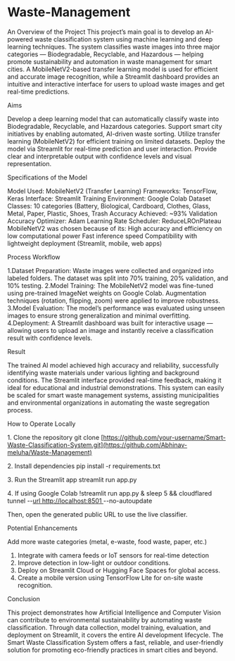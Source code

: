 # Waste-Management
An Overview of the Project
This project’s main goal is to develop an AI-powered waste classification system using machine learning and deep learning techniques.
The system classifies waste images into three major categories — Biodegradable, Recyclable, and Hazardous — helping promote sustainability and automation in waste management for smart cities.
A MobileNetV2-based transfer learning model is used for efficient and accurate image recognition, while a Streamlit dashboard provides an intuitive and interactive interface for users to upload waste images and get real-time predictions.

Aims

Develop a deep learning model that can automatically classify waste into Biodegradable, Recyclable, and Hazardous categories.
Support smart city initiatives by enabling automated, AI-driven waste sorting.
Utilize transfer learning (MobileNetV2) for efficient training on limited datasets.
Deploy the model via Streamlit for real-time prediction and user interaction.
Provide clear and interpretable output with confidence levels and visual representation.

Specifications of the Model

Model Used: MobileNetV2 (Transfer Learning)
Frameworks: TensorFlow, Keras
Interface: Streamlit
Training Environment: Google Colab
Dataset Classes: 10 categories (Battery, Biological, Cardboard, Clothes, Glass, Metal, Paper, Plastic, Shoes, Trash
Accuracy Achieved: ~93% Validation Accuracy
Optimizer: Adam
Learning Rate Scheduler: ReduceLROnPlateau
MobileNetV2 was chosen because of its:
High accuracy and efficiency on low computational power
Fast inference speed
Compatibility with lightweight deployment (Streamlit, mobile, web apps)

Process Workflow

1.Dataset Preparation:
Waste images were collected and organized into labeled folders.
The dataset was split into 70% training, 20% validation, and 10% testing.
2.Model Training:
The MobileNetV2 model was fine-tuned using pre-trained ImageNet weights on Google Colab.
Augmentation techniques (rotation, flipping, zoom) were applied to improve robustness.
3.Model Evaluation:
The model’s performance was evaluated using unseen images to ensure strong generalization and minimal overfitting.
4.Deployment:
A Streamlit dashboard was built for interactive usage — allowing users to upload an image and instantly receive a classification result with confidence levels.

Result

The trained AI model achieved high accuracy and reliability, successfully identifying waste materials under various lighting and background conditions.
The Streamlit interface provided real-time feedback, making it ideal for educational and industrial demonstrations.
This system can easily be scaled for smart waste management systems, assisting municipalities and environmental organizations in automating the waste segregation process.

How to Operate Locally

1️. Clone the repository
git clone [https://github.com/your-username/Smart-Waste-Classification-System.git](https://github.com/Abhinav-meluha/Waste-Management)

2️. Install dependencies
pip install -r requirements.txt

3️. Run the Streamlit app
streamlit run app.py

4️. If using Google Colab
!streamlit run app.py & sleep 5 && cloudflared tunnel --[url http://localhost:8501 ](https://self-keeping-targeted-lauren.trycloudflare.com/)--no-autoupdate

Then, open the generated public URL to use the live classifier.

Potential Enhancements

Add more waste categories (metal, e-waste, food waste, paper, etc.)
1. Integrate with camera feeds or IoT sensors for real-time detection
2. Improve detection in low-light or outdoor conditions.
3. Deploy on Streamlit Cloud or Hugging Face Spaces for global access.
4. Create a mobile version using TensorFlow Lite for on-site waste recognition.
 
Conclusion

This project demonstrates how Artificial Intelligence and Computer Vision can contribute to environmental sustainability by automating waste classification.
Through data collection, model training, evaluation, and deployment on Streamlit, it covers the entire AI development lifecycle.
The Smart Waste Classification System offers a fast, reliable, and user-friendly solution for promoting eco-friendly practices in smart cities and beyond. ️
